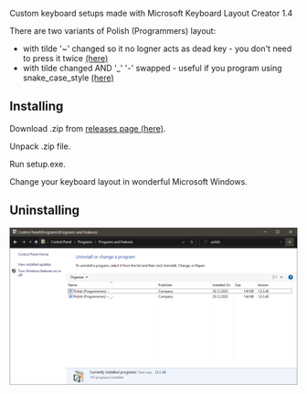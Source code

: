 Custom keyboard setups made with Microsoft Keyboard Layout Creator 1.4

There are two variants of Polish (Programmers) layout:
- with tilde '\~' changed so it no logner acts as dead key - you don't need to press it twice [(here)](https://github.com/fda0/KeyboardLayouts/releases/download/v1.0.0/build_pl_tilde_not_dead.zip)
- with tilde changed AND '\_' '-' swapped - useful if you program using snake_case_style [(here)](https://github.com/fda0/KeyboardLayouts/releases/download/v1.0.0/build_tilde_not_dead_key_and_underscore_swap.zip)


## Installing
Download .zip from [releases page (here)](https://github.com/fda0/KeyboardLayouts/releases/latest).

Unpack .zip file.

Run setup.exe.

Change your keyboard layout in wonderful Microsoft Windows.


## Uninstalling
![Screenshot](uninstall.png)
